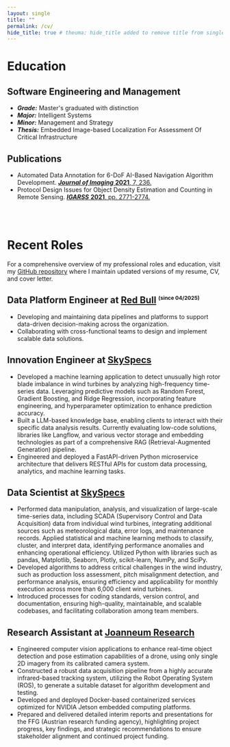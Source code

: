 ```yaml
---
layout: single
title: ""
permalink: /cv/
hide_title: true # theuma: hide_title added to remove title from single.html layout
---
```


# Education

## Software Engineering and Management

- ***Grade:*** Master's graduated with distinction
- ***Major:*** Intelligent Systems
- ***Minor:*** Management and Strategy
- ***Thesis:*** Embedded Image-based Localization For Assessment Of Critical Infrastructure

## Publications

- Automated Data Annotation for 6-DoF AI-Based Navigation Algorithm Development. [***Journal of Imaging*** **2021**, 7, 236.](https://doi.org/10.3390/jimaging7110236)
- Protocol Design Issues for Object Density Estimation and Counting in Remote Sensing. [***IGARSS*** **2021**, pp. 2771-2774.](https://doi.org/10.1109/IGARSS47720.2021.9553934)


<br>
<br>

# Recent Roles

For a comprehensive overview of my professional roles and education, visit my [GitHub repository](https://github.com/theuema/Resume-CV) where I maintain updated versions of my resume, CV, and cover letter.

## Data Platform Engineer at [Red Bull](https://www.redbull.com) <sup><small><small>(since 04/2025)</small></small></sup>

- Developing and maintaining data pipelines and platforms to support data-driven decision-making across the organization.
- Collaborating with cross-functional teams to design and implement scalable data solutions.

## Innovation Engineer at [SkySpecs](https://www.skyspecs.com)

- Developed a machine learning application to detect unusually high rotor blade imbalance in wind turbines by analyzing high-frequency time-series data. Leveraging predictive models such as Random Forest, Gradient Boosting, and Ridge Regression, incorporating feature engineering, and hyperparameter optimization to enhance prediction accuracy.
- Built a LLM-based knowledge base, enabling clients to interact with their specific data analysis results. Currently evaluating low-code solutions, libraries like Langflow, and various vector storage and embedding technologies as part of a comprehensive RAG (Retrieval-Augmented Generation) pipeline.
- Engineered and deployed a FastAPI-driven Python microservice architecture that delivers RESTful APIs for custom data processing, analytics, and machine learning tasks.

## Data Scientist at [SkySpecs](https://www.skyspecs.com)

- Performed data manipulation, analysis, and visualization of large-scale time-series data, including SCADA (Supervisory Control and Data Acquisition) data from individual wind turbines, integrating additional sources such as meteorological data, error logs, and maintenance records. Applied statistical and machine learning methods to classify, cluster, and interpret data, identifying performance anomalies and enhancing operational efficiency. Utilized Python with libraries such as pandas, Matplotlib, Seaborn, Plotly, scikit-learn, NumPy, and SciPy.
- Developed algorithms to address critical challenges in the wind industry, such as production loss assessment, pitch misalignment detection, and performance analysis, ensuring efficiency and applicability for monthly execution across more than 6,000 client wind turbines.
- Introduced processes for coding standards, version control, and documentation, ensuring high-quality, maintainable, and scalable codebases, and facilitating collaboration among team members.

## Research Assistant at [Joanneum Research](https://www.joanneum.at/en/)

- Engineered computer vision applications to enhance real-time object detection and pose estimation capabilities of a drone, using only single 2D imagery from its calibrated camera system.
- Constructed a robust data acquisition pipeline from a highly accurate infrared-based tracking system, utilizing the Robot Operating System (ROS), to generate a suitable dataset for algorithm development and testing.
- Developed and deployed Docker-based containerized services optimized for NVIDIA Jetson embedded computing platforms.
- Prepared and delivered detailed interim reports and presentations for the FFG (Austrian research funding agency), highlighting project progress, key findings, and strategic recommendations to ensure stakeholder alignment and continued project funding.
